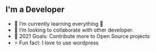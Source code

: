 ## I'm a Developer

- 🌱 I’m currently learning everything 🤣
- 👯 I’m looking to collaborate with other developer.
- 🥅 2021 Goals: Contribute more to Open Source projects
- ⚡ Fun fact: I love to use wordpress
